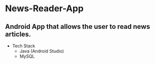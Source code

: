 # News-Reader-App
## Android App that allows the user to read news articles.

* Tech Stack
    * Java (Android Studio)
    * MySQL
